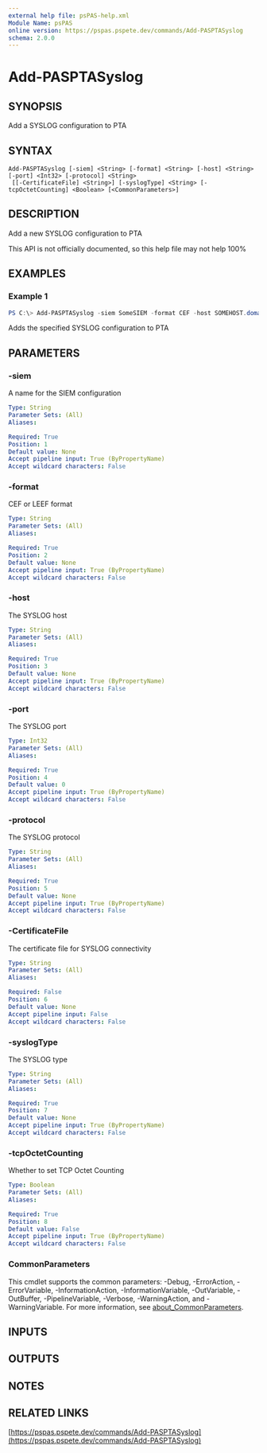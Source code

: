 ```yaml
---
external help file: psPAS-help.xml
Module Name: psPAS
online version: https://pspas.pspete.dev/commands/Add-PASPTASyslog
schema: 2.0.0
---
```


# Add-PASPTASyslog

## SYNOPSIS
Add a SYSLOG configuration to PTA

## SYNTAX

```
Add-PASPTASyslog [-siem] <String> [-format] <String> [-host] <String> [-port] <Int32> [-protocol] <String>
 [[-CertificateFile] <String>] [-syslogType] <String> [-tcpOctetCounting] <Boolean> [<CommonParameters>]
```

## DESCRIPTION
Add a new SYSLOG configuration to PTA

This API is not officially documented, so this help file may not help 100%

## EXAMPLES

### Example 1
```powershell
PS C:\> Add-PASPTASyslog -siem SomeSIEM -format CEF -host SOMEHOST.domain.com -port 514 -protocol UDP -syslogType SomeType -tcpOctetCounting $false
```

Adds the specified SYSLOG configuration to PTA

## PARAMETERS

### -siem
A name for the SIEM configuration

```yaml
Type: String
Parameter Sets: (All)
Aliases:

Required: True
Position: 1
Default value: None
Accept pipeline input: True (ByPropertyName)
Accept wildcard characters: False
```

### -format
CEF or LEEF format

```yaml
Type: String
Parameter Sets: (All)
Aliases:

Required: True
Position: 2
Default value: None
Accept pipeline input: True (ByPropertyName)
Accept wildcard characters: False
```

### -host
The SYSLOG host

```yaml
Type: String
Parameter Sets: (All)
Aliases:

Required: True
Position: 3
Default value: None
Accept pipeline input: True (ByPropertyName)
Accept wildcard characters: False
```

### -port
The SYSLOG port

```yaml
Type: Int32
Parameter Sets: (All)
Aliases:

Required: True
Position: 4
Default value: 0
Accept pipeline input: True (ByPropertyName)
Accept wildcard characters: False
```

### -protocol
The SYSLOG protocol

```yaml
Type: String
Parameter Sets: (All)
Aliases:

Required: True
Position: 5
Default value: None
Accept pipeline input: True (ByPropertyName)
Accept wildcard characters: False
```

### -CertificateFile
The certificate file for SYSLOG connectivity

```yaml
Type: String
Parameter Sets: (All)
Aliases:

Required: False
Position: 6
Default value: None
Accept pipeline input: False
Accept wildcard characters: False
```

### -syslogType
The SYSLOG type

```yaml
Type: String
Parameter Sets: (All)
Aliases:

Required: True
Position: 7
Default value: None
Accept pipeline input: True (ByPropertyName)
Accept wildcard characters: False
```

### -tcpOctetCounting
Whether to set TCP Octet Counting

```yaml
Type: Boolean
Parameter Sets: (All)
Aliases:

Required: True
Position: 8
Default value: False
Accept pipeline input: True (ByPropertyName)
Accept wildcard characters: False
```

### CommonParameters
This cmdlet supports the common parameters: -Debug, -ErrorAction, -ErrorVariable, -InformationAction, -InformationVariable, -OutVariable, -OutBuffer, -PipelineVariable, -Verbose, -WarningAction, and -WarningVariable. For more information, see [about_CommonParameters](http://go.microsoft.com/fwlink/?LinkID=113216).

## INPUTS

## OUTPUTS

## NOTES

## RELATED LINKS

[https://pspas.pspete.dev/commands/Add-PASPTASyslog](https://pspas.pspete.dev/commands/Add-PASPTASyslog)

